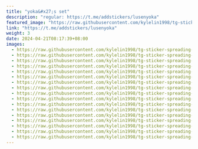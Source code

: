 ```yaml
---
title: "yoka&#x27;s set"
description: "regular: https://t.me/addstickers/lusenyoka"
featured_image: "https://raw.githubusercontent.com/kylelin1998/tg-sticker-spreading-worldwide-images/main/img/9bb00b6b-34bc-4903-a025-1e127abe68d6.jpg"
link: "https://t.me/addstickers/lusenyoka"
weight: 3
date: 2024-04-21T08:17:39+08:00
images:
  - https://raw.githubusercontent.com/kylelin1998/tg-sticker-spreading-worldwide-images/main/img/9bb00b6b-34bc-4903-a025-1e127abe68d6.jpg
  - https://raw.githubusercontent.com/kylelin1998/tg-sticker-spreading-worldwide-images/main/img/5e19c1f5-bd09-456b-acf0-56714dadcb84.jpg
  - https://raw.githubusercontent.com/kylelin1998/tg-sticker-spreading-worldwide-images/main/img/36c7cc2d-bcb3-48b3-90b4-0c5e19ba3758.jpg
  - https://raw.githubusercontent.com/kylelin1998/tg-sticker-spreading-worldwide-images/main/img/97545521-791e-4ced-966b-b754cc06df57.jpg
  - https://raw.githubusercontent.com/kylelin1998/tg-sticker-spreading-worldwide-images/main/img/53e127b6-93f2-4dfa-8b57-57a7aad940e6.jpg
  - https://raw.githubusercontent.com/kylelin1998/tg-sticker-spreading-worldwide-images/main/img/76beaaf1-fdee-44c3-91a7-58e202c5ee00.jpg
  - https://raw.githubusercontent.com/kylelin1998/tg-sticker-spreading-worldwide-images/main/img/6d999091-7d75-4b1f-9785-fe414f0bd72d.jpg
  - https://raw.githubusercontent.com/kylelin1998/tg-sticker-spreading-worldwide-images/main/img/ceadd568-69d9-47f8-aa4b-9c94831fe1c3.jpg
  - https://raw.githubusercontent.com/kylelin1998/tg-sticker-spreading-worldwide-images/main/img/e2bc0049-7c64-49b1-ad1b-392bcad4ad3a.jpg
  - https://raw.githubusercontent.com/kylelin1998/tg-sticker-spreading-worldwide-images/main/img/4b64e62f-80c5-4b89-a4ef-f0a37eb86b75.jpg
  - https://raw.githubusercontent.com/kylelin1998/tg-sticker-spreading-worldwide-images/main/img/a2014989-cd14-45d7-9db7-6c943d7596c0.jpg
  - https://raw.githubusercontent.com/kylelin1998/tg-sticker-spreading-worldwide-images/main/img/cb1f8b53-586d-4484-888b-826e88348151.jpg
  - https://raw.githubusercontent.com/kylelin1998/tg-sticker-spreading-worldwide-images/main/img/2ac968a0-6e2e-4038-b728-b63b5610c715.jpg
  - https://raw.githubusercontent.com/kylelin1998/tg-sticker-spreading-worldwide-images/main/img/46818a12-cc19-4527-9106-629453a16bcd.jpg
  - https://raw.githubusercontent.com/kylelin1998/tg-sticker-spreading-worldwide-images/main/img/25a74251-72f7-4344-82b3-ded5764c6c72.jpg
  - https://raw.githubusercontent.com/kylelin1998/tg-sticker-spreading-worldwide-images/main/img/3a0b8e81-a725-4ed0-95a2-b8df55b67627.jpg
  - https://raw.githubusercontent.com/kylelin1998/tg-sticker-spreading-worldwide-images/main/img/828bb8b1-9e75-4703-87c0-cac7505c7db7.jpg
---
```

